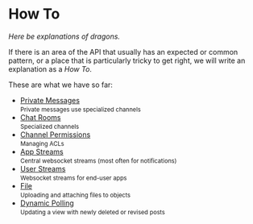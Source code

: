# How To

<i>Here be explanations of dragons.</i>

If there is an area of the API that usually has an expected or common pattern, or a place that is particularly tricky to get right, we will write an explanation as a <i>How To</i>.

These are what we have so far:

<ul>
    <li><a href="how-to/private-messages">Private Messages</a>
    	<br><small>Private messages use specialized channels</small></li>
    <li><a href="how-to/chat-rooms">Chat Rooms</a>
        <br><small>Specialized channels</small></li>
    <li><a href="how-to/channel-permissions">Channel Permissions</a>
    	<br><small>Managing ACLs</small></li>
    <li><a href="how-to/app-streams">App Streams</a>
    	<br><small>Central websocket streams (most often for notifications)</small></li>
    <li><a href="how-to/user-streams">User Streams</a>
    	<br><small>Websocket streams for end-user apps</small></li>
    <li><a href="how-to/file">File</a>
    	<br><small>Uploading and attaching files to objects</small></li>
    <li><a href="how-to/dynamic-polling">Dynamic Polling</a>
    	<br><small>Updating a view with newly deleted or revised posts</small></li>
</ul>